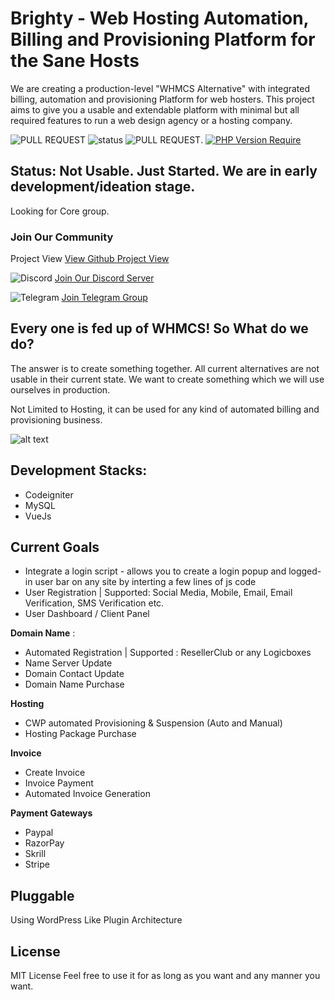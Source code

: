 # Brighty - Web Hosting Automation, Billing and Provisioning Platform for the Sane Hosts

We are creating a production-level "WHMCS Alternative" with integrated billing, automation and provisioning Platform for web hosters. This project aims to give you a usable and extendable platform with minimal but all required features to run a web design agency or a hosting company.

![PULL REQUEST](https://img.shields.io/badge/contributions-welcome-green)  ![status](https://img.shields.io/badge/Status-Not%20Usable-red)   ![PULL REQUEST](https://img.shields.io/badge/license-MIT-blue). [![PHP Version Require](http://poser.pugx.org/phpunit/phpunit/require/php)](https://packagist.org/packages/phpunit/phpunit)

## Status: Not Usable. Just Started. We are in early development/ideation stage. 

Looking for Core group. 

### Join Our Community

Project View [View Github Project View](https://github.com/users/tariq-abdullah/projects/1/views/1])

![Discord](https://img.shields.io/badge/%3CServer%3E-%237289DA.svg?style=for-the-badge&logo=discord&logoColor=white)   [Join Our Discord Server](https://discord.gg/dUCmJcs5xv)

![Telegram](https://img.shields.io/badge/Telegram-2CA5E0?style=for-the-badge&logo=telegram&logoColor=white)  [Join Telegram Group](https://t.me/+PyUnIpTv9i42ODJl)



## Every one is fed up of WHMCS! So What do we do?

The answer is to create something together. All current alternatives are not usable in their current state. We want to create something which we will use ourselves in production.  

Not Limited to Hosting, it can be used for any kind of automated billing and provisioning business. 

![alt text](https://github.com/tariqsocial/brighty/blob/main/Logo.png?raw=true)

## Development Stacks:

- Codeigniter
- MySQL
- VueJs


## Current Goals

- Integrate a login script - allows you to create a login popup and logged-in user bar on any site by interting a few lines of js code
- User Registration | Supported: Social Media, Mobile, Email, Email Verification, SMS Verification etc.
- User Dashboard / Client Panel


**Domain Name** :
  -   Automated Registration | Supported : ResellerClub or any Logicboxes
  -   Name Server Update
  -   Domain Contact Update
  -   Domain Name Purchase 

**Hosting**
  - CWP automated Provisioning & Suspension (Auto and Manual)
  - Hosting Package Purchase
  
**Invoice**
  - Create Invoice
  - Invoice Payment 
  - Automated Invoice Generation

**Payment Gateways**
  - Paypal
  - RazorPay
  - Skrill
  - Stripe

## Pluggable

Using WordPress Like Plugin Architecture

## License

MIT License
Feel free to use it for as long as you want and any manner you want.
